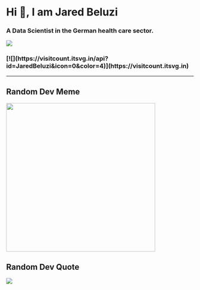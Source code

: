 <h1 align="left">Hi 👋, I am Jared Beluzi</h1>
<h3 align="left">A Data Scientist in the German health care sector.</h3>

![](https://github-readme-stats.vercel.app/api/top-langs/?username=JaredBeluzi&theme=dark&hide_border=false&include_all_commits=false&count_private=false&layout=compact)

<h3 align="left"> [![](https://visitcount.itsvg.in/api?id=JaredBeluzi&icon=0&color=4)](https://visitcount.itsvg.in) </h3>

---

## Random Dev Meme
<img src='https://randommeme-five.vercel.app/' style="height: 400px;"/>

## Random Dev Quote
![](https://quotes-github-readme.vercel.app/api?type=horizontal&theme=radical)




<!-- Proudly created with GPRM ( https://gprm.itsvg.in ) -->
